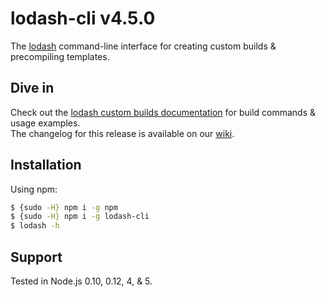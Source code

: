 # lodash-cli v4.5.0

The [lodash](https://lodash.com/) command-line interface for creating custom builds & precompiling templates.

## Dive in

Check out the [lodash custom builds documentation](https://lodash.com/custom-builds) for build commands & usage examples.<br>
The changelog for this release is available on our [wiki](https://github.com/lodash/lodash-cli/wiki/Changelog).

## Installation

Using npm:

```bash
$ {sudo -H} npm i -g npm
$ {sudo -H} npm i -g lodash-cli
$ lodash -h
```

## Support

Tested in Node.js 0.10, 0.12, 4, & 5.
